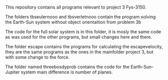 This repository contains all programs relevant to project 3 Fys-3150.

The folders tbseulernooo and tbsverletnooo contain the program solving the Earth-Sun system without object orientaition from problem 3b

The code for the full solar system is in this folder, it is mosly the same code as was used for the other programs, but small changes here and there. 

The folder escape contains the programs for calculating the escapevelocity, they are the same programs as the ones in the mainfolder project 3,
but with some change to the force.

The folder named threebosdyprob contains the code for the Earth-Sun-Jupiter system main difference is number of planes.
